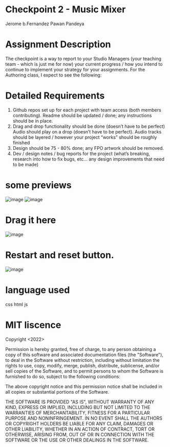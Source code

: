 # Checkpoint 2 - Music Mixer
 Jerome b.Fernandez
 Pawan Pandeya
# Assignment Description
The checkpoint is a way to report to your Studio Managers (your teaching team - which is just
me for now) your current progress / how you intend to continue to implement your strategy for
your assignments. For the Authoring class, I expect to see the following:


# Detailed Requirements
1. Github repos set up for each project with team access (both members contributing).
Readme should be updated / done; any instructions should be in place.
2. Drag and drop functionality should be done (doesn’t have to be perfect) Audio should
play on a drop (doesn’t have to be perfect). Audio tracks should be layered / however
your project “works” should be roughly finished
3. Design should be 75 - 80% done; any FPO artwork should be removed.
4. Dev / design notes / bug reports for the project (what’s breaking, research into how to fix
bugs, etc… any design improvements that need to be made)


# some previews
![image](https://user-images.githubusercontent.com/97752074/177414147-16056fd8-e7d0-4f6f-8232-c1cd9aa84c8a.png)
![image](https://user-images.githubusercontent.com/97752074/177414238-7d1dc4d4-aaca-49ee-8027-89c5fa28d021.png)
#  Drag it here
![image](https://user-images.githubusercontent.com/97752074/177414292-adba4f8f-7c54-4e8c-81c6-416fb9de9881.png)
# Restart and reset button.
![image](https://user-images.githubusercontent.com/97752074/177414338-d049b131-c1e1-4a92-bd20-e4c9f0bb4048.png)

# language used
css
html
js
# MIT liscence
Copyright <2022> <Jerome Fernandez and Pawan Pandeya>

Permission is hereby granted, free of charge, to any person obtaining a copy of this software and associated documentation files (the "Software"), to deal in the Software without restriction, including without limitation the rights to use, copy, modify, merge, publish, distribute, sublicense, and/or sell copies of the Software, and to permit persons to whom the Software is furnished to do so, subject to the following conditions:

The above copyright notice and this permission notice shall be included in all copies or substantial portions of the Software.

THE SOFTWARE IS PROVIDED "AS IS", WITHOUT WARRANTY OF ANY KIND, EXPRESS OR IMPLIED, INCLUDING BUT NOT LIMITED TO THE WARRANTIES OF MERCHANTABILITY, FITNESS FOR A PARTICULAR PURPOSE AND NONINFRINGEMENT. IN NO EVENT SHALL THE AUTHORS OR COPYRIGHT HOLDERS BE LIABLE FOR ANY CLAIM, DAMAGES OR OTHER LIABILITY, WHETHER IN AN ACTION OF CONTRACT, TORT OR OTHERWISE, ARISING FROM, OUT OF OR IN CONNECTION WITH THE SOFTWARE OR THE USE OR OTHER DEALINGS IN THE SOFTWARE.

